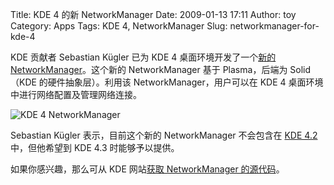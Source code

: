 Title: KDE 4 的新 NetworkManager
Date: 2009-01-13 17:11
Author: toy
Category: Apps
Tags: KDE 4, NetworkManager
Slug: networkmanager-for-kde-4

KDE 贡献者 Sebastian Kügler 已为 KDE 4 桌面环境开发了一个[新的
NetworkManager](http://vizzzion.org/?blogentry=839)。这个新的
NetworkManager 基于 Plasma，后端为 Solid（KDE 的硬件抽象层）。利用该
NetworkManager，用户可以在 KDE 4 桌面环境中进行网络配置及管理网络连接。

![KDE 4
NetworkManager](http://i.linuxtoy.org/images/2009/01/kde4-networkmanager.png)

Sebastian Kügler 表示，目前这个新的 NetworkManager 不会包含在 [KDE
4.2](http://linuxtoy.org/tag/kde-42)中，但他希望到 KDE 4.3
时能够予以提供。

如果你感兴趣，那么可从 KDE 网站[获取 NetworkManager
的源代码](http://websvn.kde.org/trunk/playground/base/plasma/applets/networkmanager/)。
